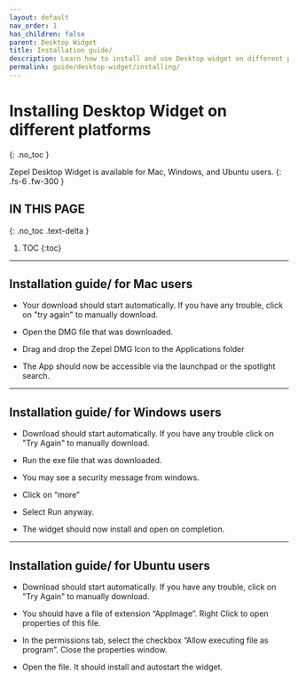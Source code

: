 ```yaml
---
layout: default
nav_order: 1
has_children: false
parent: Desktop Widget
title: Installation guide/
description: Learn how to install and use Desktop widget on different platforms
permalink: guide/desktop-widget/installing/
---
```

# Installing Desktop Widget on different platforms
{: .no_toc }

Zepel Desktop Widget is available for Mac, Windows, and Ubuntu users.
{: .fs-6 .fw-300 }

## IN THIS PAGE
{: .no_toc .text-delta }

1. TOC
{:toc}

---

## Installation guide/ for Mac users

- Your download should start automatically. If you have any trouble, click on "try again" to manually download.

- Open the DMG file that was downloaded.

- Drag and drop the Zepel DMG Icon to the Applications folder

- The App should now be accessible via the launchpad or the spotlight search.

---

## Installation guide/ for Windows users

- Download should start automatically. If you have any trouble click on "Try Again" to manually download.

- Run the exe file that was downloaded.

- You may see a security message from windows.

- Click on “more”

- Select Run anyway.

- The widget should now install and open on completion.

---

## Installation guide/ for Ubuntu users

- Download should start automatically. If you have any trouble, click on "Try Again" to manually download.

- You should have a file of extension “AppImage”. Right Click to open properties of this file.

- In the permissions tab, select the checkbox “Allow executing file as program”. Close the properties window.

- Open the file. It should install and autostart the widget. 